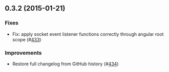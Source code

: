 ## 0.3.2 (2015-01-21)
### Fixes
* Fix: apply socket event listener functions correctly through angular root scope (#[433](https://github.com/SC5/sc5-styleguide/pull/433))
### Improvements
* Restore full changelog from GitHub history (#[434](https://github.com/SC5/sc5-styleguide/pull/434))
